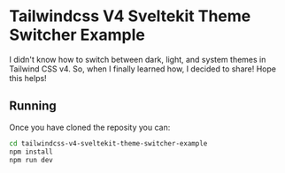 # Tailwindcss V4 Sveltekit Theme Switcher Example

I didn't know how to switch between dark, light, and system themes in Tailwind CSS v4. So, when I finally learned how, I decided to share! Hope this helps!

## Running
Once you have cloned the reposity you can:

```bash
cd tailwindcss-v4-sveltekit-theme-switcher-example
npm install
npm run dev
```